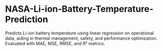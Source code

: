# NASA-Li-ion-Battery-Temperature-Prediction
Predicts Li-ion battery temperature using linear regression on operational data, aiding in thermal management, safety, and performance optimization. Evaluated with MAE, MSE, RMSE, and R² metrics.
